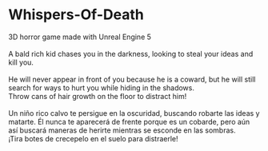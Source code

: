 # Whispers-Of-Death
3D horror game made with Unreal Engine 5
<br>
<br>
A bald rich kid chases you in the darkness, looking to steal your ideas and kill you. 
<br>
<br>
He will never appear in front of you because he is a coward, but he will still search for ways to hurt you while hiding in the shadows.
<br>
Throw cans of hair growth on the floor to distract him!
<br>
<br>
Un niño rico calvo te persigue en la oscuridad, buscando robarte las ideas y matarte. Él nunca te aparecerá de frente porque es un cobarde, pero aún así buscará maneras de herirte mientras se esconde en las sombras.
<br>
¡Tira botes de crecepelo en el suelo para distraerle!
